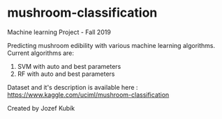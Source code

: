 # mushroom-classification

Machine learning Project - Fall 2019

Predicting mushroom edibility with various machine learning algorithms. Current algorithms are:

1. SVM with auto and best parameters
2. RF with auto and best parameters

Dataset and it's description is available here : https://www.kaggle.com/uciml/mushroom-classification


Created by Jozef Kubík
